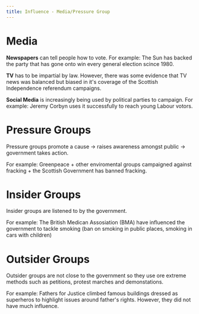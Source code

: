 ```yaml
---
title: Influence - Media/Pressure Group
---
```


# Media

**Newspapers** can tell people how to vote. For example: The Sun has backed the party that has gone onto win every general election scince 1980.

**TV** has to be impartial by law. However, there was some evidence that TV news was balanced but biased in it's coverage of the Scottish Independence referendum campaigns.

**Social Media** is increasingly being used by political parties to campaign. For example: Jeremy Corbyn uses it successfully to reach young Labour votors.

# Pressure Groups

Pressure groups promote a cause -> raises awareness amongst public -> government takes action.

For example: Greenpeace + other enviromental groups campaigned against fracking + the Scottish Government has banned fracking.

# Insider Groups

Insider groups are listened to by the government. 

For example: The British Medican Assosiation (BMA) have influenced the government to tackle smoking (ban on smoking in public places, smoking in cars with children)

# Outsider Groups

Outsider groups are not close to the government so they use ore extreme methods such as petitions, protest marches and demonstations.

For example: Fathers for Justice climbed famous buildings dressed as superheros to highlight issues around father's rights. However, they did not have much influence.